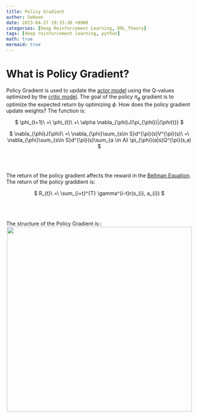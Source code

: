 ```yaml
---
title: Policy Gradient
author: SeHoon
date: 2023-04-27 19:33:30 +0900
categories: [Deep Reinforcement Learning, DRL_Theory]
tags: [deep reinforcement learning, python]
math: true
mermaid: true
---
```


# What is Policy Gradient?

Policy Gradient is used to update the [actor model](https://csh970605.github.io/posts/Actor_Critic/) using the Q-values optimized by the [critic model](https://csh970605.github.io/posts/Actor_Critic/). The goal of the policy $\pi_{\phi}$ gradient is to optimize the expected return by optimizing $\phi$. How does the policy gradient update weights? The function is:

<center>

$ \phi_{t+1}\ =\ \phi_{t}\ +\ \alpha \nabla_{\phi}J(\pi_{\phi})|_{\phi_{t}} $
<br>

$ \nabla_{\phi}J(\phi)\ =\ \nabla_{\phi}\sum_{s\in S}d^{\pi}(s)V^{\pi}(s)\ =\ \nabla_{\phi}\sum_{s\in S}d^{\pi}(s)\sum_{a \in A} \pi_{\phi}(a|s)Q^{\pi}(s,a) $

</center>
<br><br>

The return of the policy gradient affects the reward in the [Bellman Equation](https://csh970605.github.io/posts/Bellman_Equation/).<br>
The return of the policy graddient is:

<center>

$ R_{t}\ =\ \sum_{i=t}^{T} \gamma^{i-t}r(s_{i}, a_{i}) $
</center>
<br><br>
<br>
The structure of the Policy Gradient is::
<center>
<img src="https://user-images.githubusercontent.com/28240052/235079540-87c8ddfe-5f2d-422a-866a-bba49a308ead.png" width=500>
</center>
<br><br>

